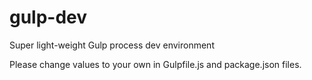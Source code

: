 # gulp-dev
Super light-weight Gulp process dev environment

Please change values to your own in Gulpfile.js	and package.json files.
